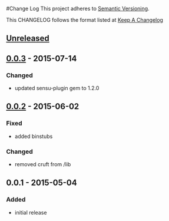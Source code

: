 #Change Log
This project adheres to [Semantic Versioning](http://semver.org/).

This CHANGELOG follows the format listed at [Keep A Changelog](http://keepachangelog.com/)

## [Unreleased]

## [0.0.3] - 2015-07-14
### Changed
- updated sensu-plugin gem to 1.2.0

## [0.0.2] - 2015-06-02
### Fixed
- added binstubs

### Changed
- removed cruft from /lib

## 0.0.1 - 2015-05-04
### Added
- initial release

[Unreleased]: https://github.com/sensu-plugins/sensu-plugins-conntrack/compare/0.0.3...HEAD
[0.0.3]: https://github.com/sensu-plugins/sensu-plugins-conntrack/compare/0.0.2...0.0.3
[0.0.2]: https://github.com/sensu-plugins/sensu-plugins-conntrack/compare/0.0.1...0.0.2

